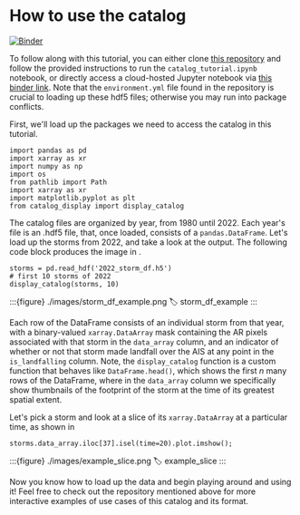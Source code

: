 # How to use the catalog

[![Binder](https://mybinder.org/badge_logo.svg)](https://mybinder.org/v2/gh/jbbutler/ar-catalog-demo/HEAD?urlpath=%2Fdoc%2Ftree%2F%2Fnotebook_files%2Fcatalog_tutorial.ipynb)

To follow along with this tutorial, you can either clone [this repository](https://github.com/jbbutler/AR-Catalog-Tutorial) and follow the provided instructions to run the `catalog_tutorial.ipynb` notebook, or directly access a cloud-hosted Jupyter notebook via [this binder link](https://mybinder.org/v2/gh/jbbutler/ar-catalog-demo/HEAD?urlpath=%2Fdoc%2Ftree%2F%2Fnotebook_files%2Fcatalog_tutorial.ipynb). Note that the `environment.yml` file found in the repository is crucial to loading up these hdf5 files; otherwise you may run into package conflicts.

First, we'll load up the packages we need to access the catalog in this tutorial.

```{code} python
import pandas as pd
import xarray as xr
import numpy as np
import os
from pathlib import Path
import xarray as xr
import matplotlib.pyplot as plt
from catalog_display import display_catalog
```
The catalog files are organized by year, from 1980 until 2022. Each year's file is an .hdf5 file, that, once loaded, consists of a `pandas.DataFrame`. Let's load up the storms from 2022, and take a look at the output. The following code block produces the image in [](#storm_df_example).

```{code} python
storms = pd.read_hdf('2022_storm_df.h5')
# first 10 storms of 2022
display_catalog(storms, 10)
```
:::{figure} ./images/storm_df_example.png
:label: storm_df_example
:::

Each row of the DataFrame consists of an individual storm from that year, with a binary-valued `xarray.DataArray` mask containing the AR pixels associated with that storm in the `data_array` column, and an indicator of whether or not that storm made landfall over the AIS at any point in the `is_landfalling` column. Note, the `display_catalog` function is a custom function that behaves like `DataFrame.head()`, which shows the first $n$ many rows of the DataFrame, where in the `data_array` column we specifically show thumbnails of the footprint of the storm at the time of its greatest spatial extent.

Let's pick a storm and look at a slice of its `xarray.DataArray` at a particular time, as shown in [](#example_slice)

```{code} python
storms.data_array.iloc[37].isel(time=20).plot.imshow();
```
:::{figure} ./images/example_slice.png
:label: example_slice
:::

Now you know how to load up the data and begin playing around and using it! Feel free to check out the repository mentioned above for more interactive examples of use cases of this catalog and its format.
